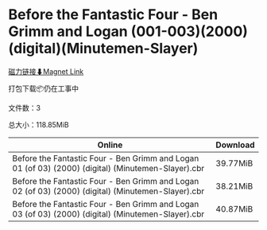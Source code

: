# Before the Fantastic Four - Ben Grimm and Logan (001-003)(2000)(digital)(Minutemen-Slayer)

[磁力链接⬇Magnet Link](magnet:?xt=urn:btih:3aae339e4b1fa1b93d9782316aaf4e7ba21735c1&dn=Before%20the%20Fantastic%20Four%20-%20Ben%20Grimm%20and%20Logan%20%28001-003%29%282000%29%28digital%29%28Minutemen-Slayer%29)

打包下载📦仍在工事中

文件数：3

总大小：118.85MiB

Online | Download
--- | ---
Before the Fantastic Four - Ben Grimm and Logan 01 (of 03) (2000) (digital) (Minutemen-Slayer).cbr | 39.77MiB
Before the Fantastic Four - Ben Grimm and Logan 02 (of 03) (2000) (digital) (Minutemen-Slayer).cbr | 38.21MiB
Before the Fantastic Four - Ben Grimm and Logan 03 (of 03) (2000) (digital) (Minutemen-Slayer).cbr | 40.87MiB